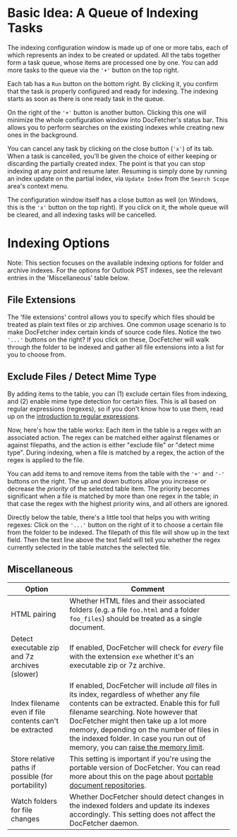 Basic Idea: A Queue of Indexing Tasks
=====================================
The indexing configuration window is made up of one or more tabs, each of which represents an index to be created or updated. All the tabs together form a task queue, whose items are processed one by one. You can add more tasks to the queue via the `'+'` button on the top right.

Each tab has a `Run` button on the bottom right. By clicking it, you confirm that the task is properly configured and ready for indexing. The indexing starts as soon as there is one ready task in the queue.

On the right of the `'+'` button is another button. Clicking this one will minimize the whole configuration window into DocFetcher's status bar. This allows you to perform searches on the existing indexes while creating new ones in the background.

You can cancel any task by clicking on the close button (`'x'`) of its tab. When a task is cancelled, you'll be given the choice of either keeping or discarding the partially created index. The point is that you can stop indexing at any point and resume later. Resuming is simply done by running an index update on the partial index, via `Update Index` from the `Search Scope` area's context menu.

The configuration window itself has a close button as well (on Windows, this is the `'x'` button on the top right). If you click on it, the whole queue will be cleared, and all indexing tasks will be cancelled.

Indexing Options
================
Note: This section focuses on the available indexing options for folder and archive indexes. For the options for Outlook PST indexes, see the relevant entries in the 'Miscellaneous' table below.

File Extensions
---------------
The 'file extensions' control allows you to specify which files should be treated as plain text files or zip archives. One common usage scenario is to make DocFetcher index certain kinds of source code files. Notice the two `'...'` buttons on the right? If you click on these, DocFetcher will walk through the folder to be indexed and gather all file extensions into a list for you to choose from.

Exclude Files / Detect Mime Type
--------------------------------
By adding items to the table, you can (1) exclude certain files from indexing, and (2) enable mime type detection for certain files. This is all based on regular expressions (regexes), so if you don't know how to use them, read up on the [introduction to regular expressions](Regular_Expressions.html).

Now, here's how the table works: Each item in the table is a regex with an associated action. The regex can be matched either against filenames or against filepaths, and the action is either "exclude file" or "detect mime type". During indexing, when a file is matched by a regex, the action of the regex is applied to the file.

You can add items to and remove items from the table with the `'+'` and `'-'` buttons on the right. The up and down buttons allow you increase or decrease the *priority* of the selected table item. The priority becomes significant when a file is matched by more than one regex in the table; in that case the regex with the highest priority wins, and all others are ignored.

Directly below the table, there's a little tool that helps you with writing regexes: Click on the `'...'` button on the right of it to choose a certain file from the folder to be indexed. The filepath of this file will show up in the text field. Then the text line above the text field will tell you whether the regex currently selected in the table matches the selected file.

Miscellaneous
-------------
Option | Comment
-------|--------
HTML pairing  |  Whether HTML files and their associated folders (e.g. a file `foo.html` and a folder `foo_files`) should be treated as a single document.
Detect executable zip and 7z archives (slower)  |  If enabled, DocFetcher will check for *every* file with the extension `exe` whether it's an executable zip or 7z archive.
Index filename even if file contents can't be extracted  |  If enabled, DocFetcher will include *all* files in its index, regardless of whether any file contents can be extracted. Enable this for full filename searching. Note however that DocFetcher might then take up a lot more memory, depending on the number of files in the indexed folder. In case you run out of memory, you can [raise the memory limit](Memory_Limit.html).
Store relative paths if possible (for portability)  |  This setting is important if you're using the portable version of DocFetcher. You can read more about this on the page about [portable document repositories](Portable_Repositories.html).
Watch folders for file changes  |  Whether DocFetcher should detect changes in the indexed folders and update its indexes accordingly. This setting does not affect the DocFetcher daemon.

